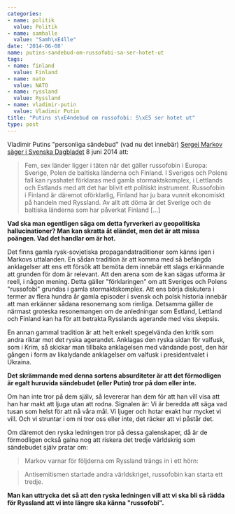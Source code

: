 ```yaml
---
categories:
- name: politik
  value: Politik
- name: samhalle
  value: "Samh\xE4lle"
date: '2014-06-08'
name: putins-sandebud-om-russofobi-sa-ser-hotet-ut
tags:
- name: finland
  value: Finland
- name: nato
  value: NATO
- name: ryssland
  value: Ryssland
- name: vladimir-putin
  value: Vladimir Putin
title: "Putins s\xE4ndebud om russofobi: S\xE5 ser hotet ut"
type: post
---
```

Vladimir Putins "personliga sändebud" (vad nu det innebär) [Sergej Markov säger i Svenska Dagbladet](http://www.svd.se/nyheter/utrikes/folj-utvecklingen-i-ukraina_3636948.svd?sidan=3) 8 juni 2014 att:

> Fem, sex länder ligger i täten när det gäller russofobin i Europa: Sverige, Polen de baltiska länderna och Finland. I Sveriges och Polens fall kan rysshatet förklaras med gamla stormaktskomplex, i Lettlands och Estlands med att det har blivit ett politiskt instrument. Russofobin i Finland är däremot oförklarlig, Finland har ju bara vunnit ekonomiskt på handeln med Ryssland. Av allt att döma är det Sverige och de baltiska länderna som har påverkat Finland [...]

**Vad ska man egentligen säga om detta fyrverkeri av geopolitiska hallucinationer? Man kan skratta åt eländet, men det är att missa poängen. Vad det handlar om är hot.**

Det finns gamla rysk-sovjetiska propagandatraditioner som känns igen i Markovs uttalanden. En sådan tradition är att komma med så befängda anklagelser att ens ett försök att bemöta dem innebär ett slags erkännande att grunden för dom är relevant. Att den arena som de kan sägas utforma är reell, i någon mening. Detta gäller "förklaringen" om att Sveriges och Polens "russofobi" grundas i gamla stormaktskomplex. Att ens börja diskutera i termer av flera hundra år gamla episoder i svensk och polsk historia innebär att man erkänner sådana resonemang som rimliga. Detsamma gäller de närmast groteska resonemangen om de anledningar som Estland, Lettland och Finland kan ha för att betrakta Rysslands agerande med viss skepsis.

En annan gammal tradition är att helt enkelt spegelvända den kritik som andra riktar mot det ryska agerandet. Anklagas den ryska sidan för valfusk, som i Krim, så skickar man tillbaka anklagelsen med vändande post, den här gången i form av likalydande anklagelser om valfusk i presidentvalet i Ukraina.

**Det skrämmande med denna sortens absurditeter är att det förmodligen är egalt huruvida sändebudet (eller Putin) tror på dom eller inte.**

Om han inte tror på dem själv, så levererar han dem för att han vill visa att han har makt att ljuga utan att rodna. Signalen är: Vi är beredda att säga vad tusan som helst för att nå våra mål. Vi ljuger och hotar exakt hur mycket vi vill. Och vi struntar i om ni tror oss eller inte, det räcker att vi påstår det.

Om däremot den ryska ledningen tror på dessa galenskaper, då är de förmodligen också galna nog att riskera det tredje världskrig som sändebudet själv pratar om:

> Markov varnar för följderna om Ryssland trängs in i ett hörn:

> Antisemitismen startade andra världskriget, russofobin kan starta ett tredje.

**Man kan uttrycka det så att den ryska ledningen vill att vi ska bli så rädda för Ryssland att vi inte längre ska känna "russofobi".**

